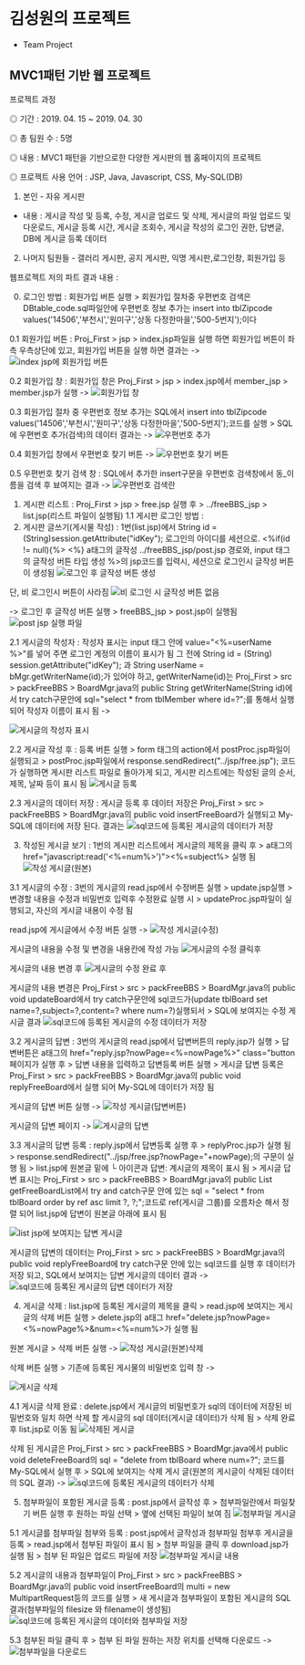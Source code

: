 # 김성원의 프로젝트
- Team Project

## MVC1패턴 기반 웹 프로젝트

프로젝트 과정

◎ 기간 : 2019. 04. 15 ~ 2019. 04. 30

◎ 총 팀원 수 : 5명

◎ 내용 : MVC1 패턴을 기반으로한 다양한 게시판의 웹 홈페이지의 프로젝트

◎ 프로젝트 사용 언어 : JSP, Java, Javascript, CSS, My-SQL(DB)

1. 본인 - 자유 게시판
* 내용 : 게시글 작성 및 등록, 수정, 게시글 업로드 및 삭제, 게시글의 파일 업로드 및 다운로드, 게시글 등록 시간, 게시글 조회수, 게시글 작성의 로그인 권한, 답변글, DB에 게시글 등록 데이터
2. 나머지 팀원들 - 갤러리 게시판, 공지 게시판, 익명 게시판,로그인창, 회원가입 등

웹프로젝트 저의 파트 결과 내용 :

0. 로그인 방법 : 회원가입 버튼 실행 > 회원가입 절차중 우편번호 검색은 DBtable_code.sql파일안에 우편번호 정보 추가는 insert into tblZipcode values('14506','부천시','원미구','상동 다정한마을','500-5번지');이다
  
  0.1 회원가입 버튼 : Proj_First > jsp > index.jsp파일을 실행 하면 회원가입 버튼이 좌측 우측상단에 있고, 
     회원가입 버튼을 실행 하면 결과는 ->
     ![index jsp에 회원가입 버튼](https://user-images.githubusercontent.com/83484877/116867267-c607fd80-ac47-11eb-81b7-96b1df082a7b.jpg)
  
  0.2 회원가입 창 : 회원가입 창은 Proj_First > jsp > index.jsp에서 member_jsp > member.jsp가 실행 ->
    ![회원가입 창](https://user-images.githubusercontent.com/83484877/116867386-05cee500-ac48-11eb-8288-4321d2a2367f.jpg)

  0.3 회원가입 절차 중 우편번호 정보 추가는 SQL에서 insert into tblZipcode values('14506','부천시','원미구','상동 다정한마을','500-5번지');코드를 실행 > SQL에 우편번호 추가(검색)의 데이터 결과는 ->
  ![우편번호 추가](https://user-images.githubusercontent.com/83484877/116866688-cfdd3100-ac46-11eb-81fd-1b8d44a55cc4.jpg)
  
  0.4 회원가입 창에서 우편번호 찾기 버튼 ->
    ![우편번호 찾기 버튼](https://user-images.githubusercontent.com/83484877/116867578-6e1dc680-ac48-11eb-9538-e0a07d576439.jpg)

  0.5 우편번호 찾기 검색 창 : SQL에서 추가한 insert구문을 우편번호 검색창에서 동_이름을 검색 후 뵤여지는 결과 -> 
  ![우편번호 검색란 ](https://user-images.githubusercontent.com/83484877/116867902-c654c880-ac48-11eb-9fa1-44e56fe59e58.jpg)

  
1. 게시판 리스트 : Proj_First > jsp > free.jsp 실행 후 > ../freeBBS_jsp > list.jsp(리스트 파일이 실행됨)
 1.1 게시판 로그인 방법 : 
2. 게시판 글쓰기(게시물 작성) : 1번(list.jsp)에서 String id = (String)session.getAttribute("idKey"); 로그인의 아이디를 세션으로.
   <%if(id != null){%> <%} a태그의 글작성 ../freeBBS_jsp/post.jsp 경로와, input 태그의 글작성 버튼 타입 생성 %>의 jsp코드를 입력시, 세션으로 로그인시 글작성 버튼이 생성됨
   ![로그인 후 글작성 버튼 생성](https://user-images.githubusercontent.com/83484877/116841269-a22ac480-ac13-11eb-99fb-0e6cc5ff3d87.jpg)

  단, 비 로그인시 버튼이 사라짐 ![비 로그인 시 글작성 버튼 없음](https://user-images.githubusercontent.com/83484877/116841369-f170f500-ac13-11eb-9e1e-cbaeaccc8fe2.jpg)

   -> 로그인 후 글작성 버튼 실행 > freeBBS_jsp > post.jsp이 실행됨
   ![post jsp 실행 파일](https://user-images.githubusercontent.com/83484877/116843598-6267db00-ac1b-11eb-8a3a-818ccc5a966e.jpg)

 2.1 게시글의 작성자 : 작성자 표시는 input 태그 안에 value="<%=userName %>"를 넣어 주면 로그인 계정의 이름이 표시가 됨 그 전에 String id = (String) session.getAttribute("idKey"); 과	String userName = bMgr.getWriterName(id);가 있어야 하고, getWriterName(id)는 Proj_First > src > packFreeBBS > BoardMgr.java의 public String getWriterName(String id)에서 try catch구문안에 sql="select * from tblMember where id=?";를 통해서 실행 되어 작성자 이름이 표시 됨 ->
 
![게시글의 작성자 표시](https://user-images.githubusercontent.com/83484877/116858225-03b15a00-ac39-11eb-9a05-470d10b341d1.jpg)


 2.2 게시글 작성 후 : 등록 버튼 실행 > form 태그의 action에서 postProc.jsp파일이 실행되고 > postProc.jsp파일에서 response.sendRedirect("../jsp/free.jsp"); 코드가 실행하면 게시판 리스트 파일로 돌아가게 되고, 게시판 리스트에는 작성된 글의 순서, 제목, 날짜 등이 표시 됨
 ![게시글 등록](https://user-images.githubusercontent.com/83484877/116848223-1884f200-ac27-11eb-8a6e-7bb3ca07626d.jpg)

 2.3 게시글의 데이터 저장 : 게시글 등록 후 데이터 저장은 Proj_First > src > packFreeBBS > BoardMgr.java의 public void insertFreeBoard가 실행되고 My-SQL에 데이터에 저장 된다.
 결과는 ![sql코드에 등록된 게시글의 데이터가 저장](https://user-images.githubusercontent.com/83484877/116848317-4bc78100-ac27-11eb-9847-8170db7b6625.jpg)
 
3. 작성된 게시글 보기 : 1번의 게시판 리스트에서 게시글의 제목을 클릭 후 > a태그의 href="javascript:read('<%=num%>')"><%=subject%> 실행 됨
   ![작성 게시글(원본)](https://user-images.githubusercontent.com/83484877/116849399-a8c43680-ac29-11eb-8339-b0226b8cad62.jpg)
   
 3.1 게시글의 수정 : 3번의 게시글의 read.jsp에서 수정버튼 실행 > update.jsp실행 > 변경할 내용을 수정과 비밀번호 입력후 수정완료 실행 시 > updateProc.jsp파일이 실행되고, 자신의 게시글 내용이 수정 됨
  
  read.jsp에 게시글에서 수정 버튼 실행 ->
  ![작성 게시글(수정)](https://user-images.githubusercontent.com/83484877/116857164-538f2180-ac37-11eb-9119-78f8bc5f401d.jpg)
  
  게시글의 내용을 수정 및 변경을 내용칸에 작성 가능
  ![게시글의 수정 클릭후](https://user-images.githubusercontent.com/83484877/116844079-f2f2eb00-ac1c-11eb-8b3e-a2b5762d7c46.jpg)

  게시글의 내용 변경 후
 ![게시글의 수정 완료 후](https://user-images.githubusercontent.com/83484877/116849874-8383f800-ac2a-11eb-8eb3-49a8fc7974eb.jpg)

 게시글의 내용 변경은 Proj_First > src > packFreeBBS > BoardMgr.java의 public void updateBoard에서 try catch구문안에 sql코드가(update tblBoard set name=?,subject=?,content=? where num=?)실행되서 > SQL에 보여지는 수정 게시글 결과
 ![sql코드에 등록된 게시글의  수정 데이터가 저장](https://user-images.githubusercontent.com/83484877/116850279-57b54200-ac2b-11eb-83d8-b145045535c7.jpg)

 3.2 게시글의 답변 : 3번의 게시글의 read.jsp에서 답변버튼의 reply.jsp가 실행 > 답변버튼은 a태그의 href="reply.jsp?nowPage=<%=nowPage%>" class="button 페이지가 실행 후 > 답변 내용을 입력하고 답변등록 버튼 실행 > 게시글 답변 등록은 Proj_First > src > packFreeBBS > BoardMgr.java의 public void replyFreeBoard에서 실행 되어 My-SQL에 데이터가 저장 됨
   
   게시글의 답변 버튼 실행 ->
   ![작성 게시글(답변버튼)](https://user-images.githubusercontent.com/83484877/116857334-92bd7280-ac37-11eb-95ab-5eb56ac51c82.jpg)

   게시글의 답변 페이지 ->
   ![게시글의 답변](https://user-images.githubusercontent.com/83484877/116849489-cd201300-ac29-11eb-8c99-7bf795d1b4fe.jpg)

 3.3 게시글의 답변 등록 : reply.jsp에서 답변등록 실행 후 > replyProc.jsp가 실행 됨 > response.sendRedirect("../jsp/free.jsp?nowPage="+nowPage);의 구문이 실행 됨 > list.jsp에 원본글 밑에 └ 아이콘과 답변: 계시글의 제목이 표시 됨 > 게시글 답변 표시는 Proj_First > src > packFreeBBS > BoardMgr.java의 public List<BoardBean> getFreeBoardList에서 try and catch구문 안에 있는 sql = "select * from tblBoard order by ref asc limit ?, ?;";코드로 ref(게시글 그룹)를 오름차순 해서 정렬 되어 list.jsp에 답변이 원본글 아래에 표시 됨
 
 ![list jsp에 보여지는 답변 게시글](https://user-images.githubusercontent.com/83484877/116849991-c47c0c80-ac2a-11eb-998b-da9d1dd14477.jpg)
 
  게시글의 답변의 데이터는 Proj_First > src > packFreeBBS > BoardMgr.java의 public void replyFreeBoard에 try catch구문 안에 있는 sql코드를 실행 후 데이터가 저장 되고, SQL에서 보여지는 답변 게시글의 데이터 결과 ->
  ![sql코드에 등록된 게시글의 답변 데이터가 저장](https://user-images.githubusercontent.com/83484877/116850201-2dfc1b00-ac2b-11eb-95c6-8c6c11940de9.jpg)

4. 게시글 삭제 : list.jsp에 등록된 게시글의 제목을 클릭 > read.jsp에 보여지는 게시글의 삭제 버튼 실행 > delete.jsp의 a태그 href="delete.jsp?nowPage=<%=nowPage%>&num=<%=num%>가 실행 됨
 
 원본 게시글 > 삭제 버튼 실행 -> ![작성 게시글(원본)삭제](https://user-images.githubusercontent.com/83484877/116850668-fd68b100-ac2b-11eb-820a-c276a997b72c.jpg)
  
  삭제 버튼 실행 > 기존에 등록된 게시물의 비밀번호 입력 창 ->
  
 ![게시글 삭제](https://user-images.githubusercontent.com/83484877/116851015-9e576c00-ac2c-11eb-8be7-87e1bb5060dd.jpg)

 4.1 게시글 삭제 완료 : delete.jsp에서 게시글의 비밀번호가 sql의 데이터에 저장된 비밀번호와 일치 하면 삭제 할 게시글의 sql 데이터(게시글 데이터)가 삭제 됨 > 삭제 완료후 list.jsp로 이동 됨
   ![삭제된 게시글](https://user-images.githubusercontent.com/83484877/116851212-f68e6e00-ac2c-11eb-918d-37bfea472a89.jpg)

 삭제 된 게시글은 Proj_First > src > packFreeBBS > BoardMgr.java에서 public void deleteFreeBoard의 sql = "delete from tblBoard where num=?"; 코드를 My-SQL에서 실행 후 > SQL에 보여지는 삭제 게시 글(원본의 게시글이 삭제된 데이터의 SQL 결과) ->
![sql코드에 등록된 게시글의 데이터가 삭제](https://user-images.githubusercontent.com/83484877/116851310-1de53b00-ac2d-11eb-9e00-a73f9723703f.jpg)
  
 5. 첨부파일이 포함된 게시글 등록 : post.jsp에서 글작성 후 > 첨부파일란에서 파일찾기 버튼 실행 후 원하는 파일 선택 > 옆에 선택된 파일이 보여 짐
      ![첨부파일 게시글](https://user-images.githubusercontent.com/83484877/116851951-63eece80-ac2e-11eb-9b93-3a995a6d9636.jpg)

  5.1 게시글를 첨부파일 첨부와 등록 : post.jsp에서 글작성과 첨부파일 첨부후 게시글을 등록 > read.jsp에서 첨부된 파일이 표시 됨 > 첨부 파일을 클릭 후 download.jsp가 실행 됨 > 첨부 된 파일은 업로드 파일에 저장
   ![첨부파일 게시글 내용](https://user-images.githubusercontent.com/83484877/116852124-baf4a380-ac2e-11eb-8dfa-2102eb323141.jpg)

   5.2 게시글의 내용과 첨부파일이 Proj_First > src > packFreeBBS > BoardMgr.java의 public void insertFreeBoard의 multi = new MultipartRequest등의 코드를 실행 > 새 게시글과 첨부파일이 포함된 게시글의 SQL 결과(첨부파일의 filesize 와 filename이 생성됨) 
   ![sql코드에 등록된 게시글의 데이터와 첨부파일 저장](https://user-images.githubusercontent.com/83484877/116852881-1b381500-ac30-11eb-90cc-553468fdb90a.jpg)

   5.3 첨부된 파일 클릭 후 > 첨부 된 파일 원하는 저장 위치를 선택해 다운로드 ->
   ![첨부파일을 다운로드](https://user-images.githubusercontent.com/83484877/116852382-32c2ce00-ac2f-11eb-8634-8e6bcc44b71f.jpg)

